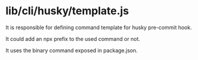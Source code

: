 # lib/cli/husky/template.js

It is responsible for defining command template for husky pre-commit hook.

It could add an npx prefix to the used command or not.

It uses the binary command exposed in package.json.
